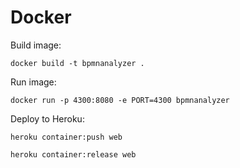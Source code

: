 # Docker
Build image:
```console
docker build -t bpmnanalyzer .
```
Run image:
```console
docker run -p 4300:8080 -e PORT=4300 bpmnanalyzer
```

Deploy to Heroku:
```console
heroku container:push web
```
```console
heroku container:release web
```